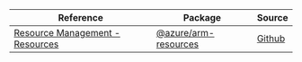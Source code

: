 | Reference | Package | Source |
|---|---|---|
|[Resource Management - Resources](arm-resources-readme)|[@azure/arm-resources](https://www.npmjs.com/package/@azure/arm-resources)|[Github](https://github.com/Azure/azure-sdk-for-js/blob/main/sdk/resources/arm-resources)|
